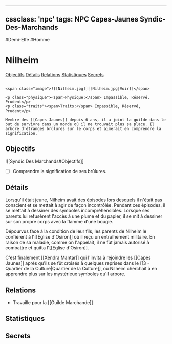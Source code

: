 
---
cssclass: 'npc'
tags: NPC Capes-Jaunes Syndic-Des-Marchands 
---
<span class="npc-tags">#Demi-Elfe #Homme</span>

# Nilheim
<span class="nav">[Objectifs](#Objectifs) [Détails](#Détails) [Relations](#Relations) [Statistiques](#Statistiques) [Secrets](#Secrets)</span>

```ad-desc

<span class="image">![[Nilheim.jpg]][[Nilheim.jpg|Voir]]</span>

<p class="physique"><span>Physique:</span> Impassible, Réservé, Prudent</p>
<p class="traits"><span>Traits:</span> Impassible, Réservé, Prudent</p>

Membre des [[Capes Jaunes]] depuis 6 ans, il a joint la guilde dans le but de survivre dans un monde où il ne trouvait plus sa place. Il arbore d'étranges brûlures sur le corps et aimerait en comprendre la signification.
```

## Objectifs
<span class="embed-section">![[Syndic Des Marchands#Objectifs]]</span>
- [ ] Comprendre la signification de ses brûlures.

## Détails
Lorsqu'il était jeune, Nilheim avait des épisodes lors desquels il n'était pas conscient et se mettait à agir de façon incontrôlée. Pendant ces épisodes, il se mettait à dessiner des symboles incompréhensibles. Lorsque ses parents lui refusèrent l'accès à une plume et du papier, il se mit à dessiner sur son propre corps avec la flamme d'une bougie.

Dépourvus face à la condition de leur fils, les parents de Nilheim le confièrent à l'[[Église d'Osiron]] où il reçu un entraînement militaire. En raison de sa maladie, comme on l'appelait, il ne fût jamais autorisé à combattre et quitta l'[[Église d'Osiron]].

C'est finalement [[Xendra Mantar]] qui l'invita à rejoindre les [[Capes Jaunes]] après qu'ils se fût croisés à quelques reprises dans le [[3 - Quartier de la Culture|Quartier de la Culture]], où Nilheim cherchait à en apprendre plus sur les mystérieux symboles qu'il arbore.

## Relations
- Travaille pour la [[Guilde Marchande]]

## Statistiques

## Secrets
